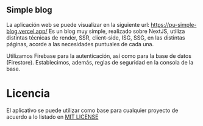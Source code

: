 ## Simple blog

La aplicación web se puede visualizar en la siguiente url: https://pu-simple-blog.vercel.app/
Es un blog muy simple, realizado sobre NextJS, utiliza distintas técnicas de render, SSR, client-side, ISG, SSG, en las distintas páginas, acorde a las necesidades puntuales de cada una.

Utilizamos Firebase para la autenticación, así como para la base de datos (Firestore). Establecimos, además, reglas de seguridad en la consola de la base.

# Licencia

El aplicativo se puede utilizar como base para cualquier proyecto de acuerdo a lo listado en [MIT LICENSE](http://github.com/felicandalc/blo/LICENSE.md)
